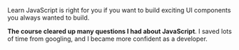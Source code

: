 Learn JavaScript is right for you if you want to build exciting UI components you always wanted to build.

**The course cleared up many questions I had about JavaScript**. I saved lots of time from googling, and I became more confident as a developer.
